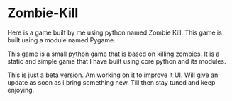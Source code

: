 # Zombie-Kill


Here is a game built by me using python named Zombie Kill. This game is built using a module named Pygame.

This game is a small python game that is based on killing zombies. It is a static and simple game that I have built using core python and its modules.

This is just a beta version. Am working on it to improve it UI. Will give an update as soon as i bring something new. Till then stay tuned and keep enjoying.
